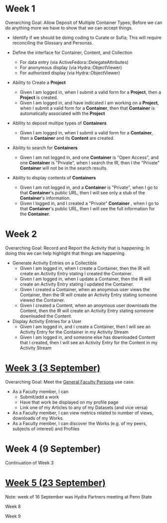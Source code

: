 # Week 1

Overarching Goal: Allow Deposit of Multiple Container Types; Before we can do anything more we have to show that we can accept things.

- Identify if we should be doing coding to Curate or Sufia; This will require reconciling the Glossary and Personas.
- Define the interface for Container, Content, and Collection
	- For data entry (via ActiveFedora::DelegateAttributes)
	- For anonymous display (via Hydra::ObjectViewer)
	- For authorized display (via Hydra::ObjectViewer)
- Ability to Create a **Project**
	- Given I am logged in, when I submit a valid form for a **Project**, then a **Project** is created.
	- Given I am logged in, and have indicated I am working on a **Project**, when I submit a valid form for a **Container**, then that **Container** is automatically associated with the **Project**
- Ability to deposit multipe types of **Containers**
	- Given I am logged in, when I submit a valid form for a **Container**, then a **Container** and its **Content** are created.
- Ability to search for **Containers**
	- Given I am not logged in, and one **Container** is "Open Access", and one **Container** is "Private", when I search the IR, then I the "Private" **Container** will not be in the search results.

- Ability to display contents of **Containers**
	- Given I am not logged in, and a **Container** is "Private", when I go to that **Container**'s public URL, then I will see only a stub of the **Container**'s information.
	- Given I logged in, and I created a "Private" **Container** , when I go to that **Container**'s public URL, then I will see the full information for the **Container**.


# Week 2

Overarching Goal: Record and Report the Activity that is happening; In doing this we can help highlight that things are happening.

- Generate Activity Entries on a Collectible
	- Given I am logged in, when I create a Container, then the IR will create an Activity Entry stating I created the Container.
	- Given I am logged in, when I update a Container, then the IR will create an Activity Entry stating I updated the Container.
	- Given I created a Container, when an anoymous user views the Container, then the IR will create an Activity Entry stating someone viewed the Container.
	- Given I created a Content, when an anoymous user downloads the Content, then the IR will create an Activity Entry stating someone downloaded the Content.
- Display Activity Entries for a User
	- Given I am logged in, and I create a Container, then I will see an Activity Entry for the Container in my Activity Stream
	- Given I am logged in, and someone else has downloaded Content that I created, then I will see an Activity Entry for the Content in my Activity Stream

# [Week 3 (3 September)](https://github.com/ndlib/planning/issues?milestone=6&page=1&state=open)

Overarching Goal: Meet the [General Faculty Persona](https://github.com/ndlib/planning/blob/master/2013-Fall-DCE-Sprints/Personas.md#general-faculty) use case.

- As a Faculty member, I can
	- Submit/add a work
	- Have that work be displayed on my profile page
	- Link one of my Articles to any of my Datasets (and vice versa)
- As a Faculty member, I can view metrics related to number of views, downloads of my Works.
- As a Faculty member, I can discover the Works (e.g. of my peers, subjects of interest) and Profiles

# Week 4 (9 September)
Continuation of Week 3

# [Week 5 (23 September)](https://github.com/ndlib/planning/issues?milestone=9&state=open) 

Note: week of 16 September was Hydra Partners meeting at Penn State


Week 8

Week 9
